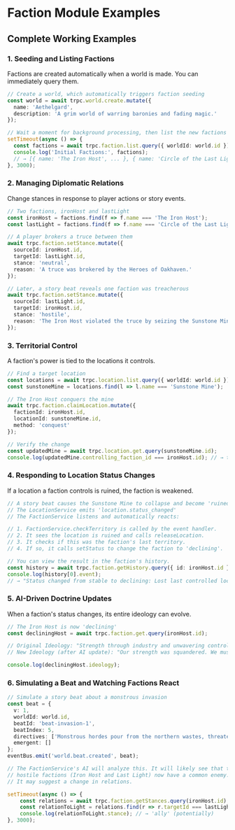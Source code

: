 # Faction Module Examples

## Complete Working Examples

### 1. Seeding and Listing Factions

Factions are created automatically when a world is made. You can immediately query them.

```typescript
// Create a world, which automatically triggers faction seeding
const world = await trpc.world.create.mutate({
  name: 'Aethelgard',
  description: 'A grim world of warring baronies and fading magic.'
});

// Wait a moment for background processing, then list the new factions
setTimeout(async () => {
  const factions = await trpc.faction.list.query({ worldId: world.id });
  console.log('Initial Factions:', factions);
  // → [{ name: 'The Iron Host', ... }, { name: 'Circle of the Last Light', ... }]
}, 3000);
```

### 2. Managing Diplomatic Relations

Change stances in response to player actions or story events.

```typescript
// Two factions, ironHost and lastLight
const ironHost = factions.find(f => f.name === 'The Iron Host');
const lastLight = factions.find(f => f.name === 'Circle of the Last Light');

// A player brokers a truce between them
await trpc.faction.setStance.mutate({
  sourceId: ironHost.id,
  targetId: lastLight.id,
  stance: 'neutral',
  reason: 'A truce was brokered by the Heroes of Oakhaven.'
});

// Later, a story beat reveals one faction was treacherous
await trpc.faction.setStance.mutate({
  sourceId: lastLight.id,
  targetId: ironHost.id,
  stance: 'hostile',
  reason: 'The Iron Host violated the truce by seizing the Sunstone Mine.'
});
```

### 3. Territorial Control

A faction's power is tied to the locations it controls.

```typescript
// Find a target location
const locations = await trpc.location.list.query({ worldId: world.id });
const sunstoneMine = locations.find(l => l.name === 'Sunstone Mine');

// The Iron Host conquers the mine
await trpc.faction.claimLocation.mutate({
  factionId: ironHost.id,
  locationId: sunstoneMine.id,
  method: 'conquest'
});

// Verify the change
const updatedMine = await trpc.location.get.query(sunstoneMine.id);
console.log(updatedMine.controlling_faction_id === ironHost.id); // → true
```

### 4. Responding to Location Status Changes

If a location a faction controls is ruined, the faction is weakened.

```typescript
// A story beat causes the Sunstone Mine to collapse and become 'ruined'
// The LocationService emits 'location.status_changed'
// The FactionService listens and automatically reacts:

// 1. FactionService.checkTerritory is called by the event handler.
// 2. It sees the location is ruined and calls releaseLocation.
// 3. It checks if this was the faction's last territory.
// 4. If so, it calls setStatus to change the faction to 'declining'.

// You can view the result in the faction's history.
const history = await trpc.faction.getHistory.query({ id: ironHost.id });
console.log(history[0].event);
// → "Status changed from stable to declining: Lost last controlled location"
```

### 5. AI-Driven Doctrine Updates

When a faction's status changes, its entire ideology can evolve.

```typescript
// The Iron Host is now 'declining'
const decliningHost = await trpc.faction.get.query(ironHost.id);

// Original Ideology: "Strength through industry and unwavering control. We will forge this land into a new empire."
// New Ideology (after AI update): "Our strength was squandered. We must reclaim our lost glory through discipline and secrecy, punishing the weak who failed us."

console.log(decliningHost.ideology);
```

### 6. Simulating a Beat and Watching Factions React

```typescript
// Simulate a story beat about a monstrous invasion
const beat = {
  v: 1,
  worldId: world.id,
  beatId: 'beat-invasion-1',
  beatIndex: 5,
  directives: ['Monstrous hordes pour from the northern wastes, threatening all baronies.'],
  emergent: []
};
eventBus.emit('world.beat.created', beat);

// The FactionService's AI will analyze this. It will likely see that the two
// hostile factions (Iron Host and Last Light) now have a common enemy.
// It may suggest a change in relations.

setTimeout(async () => {
    const relations = await trpc.faction.getStances.query(ironHost.id);
    const relationToLight = relations.find(r => r.targetId === lastLight.id);
    console.log(relationToLight.stance); // → 'ally' (potentially)
}, 3000);
```